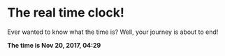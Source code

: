 # The real time clock!

Ever wanted to know what the time is? Well, your journey is about to end!

**The time is Nov 20, 2017, 04:29**